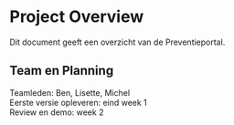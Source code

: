 # Project Overview 
Dit document geeft een overzicht van de Preventieportal. 
 
## Team en Planning 
Teamleden: Ben, Lisette, Michel   
Eerste versie opleveren: eind week 1   
Review en demo: week 2   
